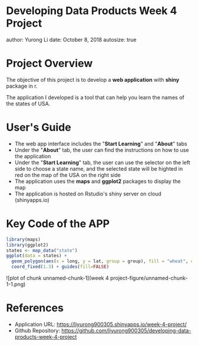 Developing Data Products Week 4 Project
========================================================
author: Yurong Li
date: October 8, 2018
autosize: true

Project Overview
========================================================

The objective of this project is to develop a **web application** with **shiny** package in r. 

The application I developed is a tool that can help you learn the names of the states of USA. 

User's Guide
========================================================

- The web app interface includes the "**Start Learning**" and "**About**" tabs
- Under the "**About**" tab, the user can find the instructions on how to use the application
- Under the "**Start Learning**" tab, the user can use the selector on the left side to choose a state name, and the selected state will be highted in red on the map of the USA on the right side
- The application uses the **maps** and **ggplot2** packages to display the map
- The application is hosted on Rstudio's shiny server on cloud (shinyapps.io)

Key Code of the APP
========================================================


```r
library(maps)
library(ggplot2)
states <- map_data("state")
ggplot(data = states) +
  geom_polygon(aes(x = long, y = lat, group = group), fill = "wheat", color = "black") + 
  coord_fixed(1.3) + guides(fill=FALSE)
```

![plot of chunk unnamed-chunk-1](week 4 project-figure/unnamed-chunk-1-1.png)

References
========================================================

- Application URL: 
  https://liyurong900305.shinyapps.io/week-4-project/
- Github Repository: 
  https://github.com/liyurong900305/developing-data-products-week-4-project
